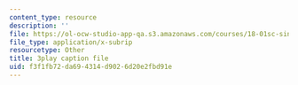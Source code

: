 ```yaml
---
content_type: resource
description: ''
file: https://ol-ocw-studio-app-qa.s3.amazonaws.com/courses/18-01sc-single-variable-calculus-fall-2010/f3f1fb72da694314d9026d20e2fbd91e_4Q37iOyBq44.srt
file_type: application/x-subrip
resourcetype: Other
title: 3play caption file
uid: f3f1fb72-da69-4314-d902-6d20e2fbd91e
---
```

